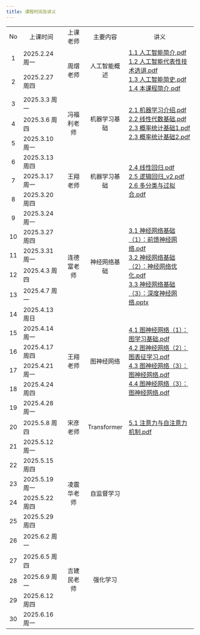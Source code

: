 ```yaml
---
title: 课程时间及讲义
---
```


<table>
  <tbody>
    <tr>
      <td align="center">No</td>
      <td align="center">上课时间</td>
      <td align="center">上课老师</td>
      <td align="center">主要内容</td>
      <td align="center">讲义</td>
    </tr>
    <tr>
      <td align="center">1</td>
      <td>2025.2.24 周一</td>
      <td rowspan="2" align="center">周熠老师</td>
      <td rowspan="2" align="center">人工智能概述</td>
      <td rowspan="2">
        <a href="./1.1 人工智能简介.pdf">1.1 人工智能简介.pdf</a><br />
        <a href="./1.2 人工智能代表性技术选讲.pdf">1.2 人工智能代表性技术选讲.pdf</a><br />
        <a href="./1.3 人工智能简史.pdf">1.3 人工智能简史.pdf</a><br />
        <a href="./1.4 本课程简介.pdf">1.4 本课程简介.pdf</a>
      </td>
    </tr>
    <tr>
      <td align="center">2</td>
      <td>2025.2.27 周四</td>
    </tr>
    <tr>
      <td align="center">3</td>
      <td>2025.3.3 周一</td>
      <td rowspan="3" align="center">冯福利老师</td>
      <td rowspan="3" align="center">机器学习基础</td>
      <td rowspan="3">
        <a href="./2.1 机器学习介绍.pdf">2.1 机器学习介绍.pdf</a><br />
        <a href="./2.2 线性代数基础.pdf">2.2 线性代数基础.pdf</a><br />
        <a href="./2.3 概率统计基础1.pdf">2.3 概率统计基础1.pdf</a><br />
        <a href="./2.3 概率统计基础2.pdf">2.3 概率统计基础2.pdf</a>
      </td>
    </tr>
    <tr>
      <td align="center">4</td>
      <td>2025.3.6 周四</td>
    </tr>
    <tr>
      <td align="center">5</td>
      <td>2025.3.10 周一</td>
    </tr>
    <tr>
      <td align="center">6</td>
      <td>2025.3.13 周四</td>
      <td rowspan="3" align="center">王翔老师</td>
      <td rowspan="3" align="center">机器学习基础</td>
      <td rowspan="3">
        <a href="./2.4 线性回归.pdf">2.4 线性回归.pdf</a><br />
        <a href="./2.5 逻辑回归_v2.pdf">2.5 逻辑回归_v2.pdf</a><br />
        <a href="./2.6 多分类与过拟合.pdf">2.6 多分类与过拟合.pdf</a>
      </td>
    </tr>
    <tr>
      <td align="center">7</td>
      <td>2025.3.17 周一</td>
    </tr>
    <tr>
      <td align="center">8</td>
      <td>2025.3.20 周四</td>
    </tr>
    <tr>
        <td align="center">9</td>
        <td>2025.3.24 周一</td>
        <td rowspan="6" align="center">连德富老师</td>
        <td rowspan="6" align="center">神经网络基础</td>
        <td rowspan="6">
            <a href="./3.1 神经网络基础（1）：前馈神经网络.pdf">3.1 神经网络基础（1）：前馈神经网络.pdf</a><br />
            <a href="./3.2 神经网络基础（2）：神经网络优化.pdf">3.2 神经网络基础（2）：神经网络优化.pdf</a><br />
            <a href="./3.3 神经网络基础（3）：深度神经网络.pptx">3.3 神经网络基础（3）：深度神经网络.pptx</a>
        </td>
    </tr>
    <tr>
      <td align="center">10</td>
      <td>2025.3.27 周四</td>
    </tr>
        <tr>
      <td align="center">11</td>
      <td>2025.3.31 周一</td>
    </tr>
    <tr>
      <td align="center">12</td>
      <td>2025.4.3 周四</td>
    </tr>
    <tr>
      <td align="center">13</td>
      <td>2025.4.7 周一</td>
    </tr>
    </tr>
    <tr>
      <td align="center">14</td>
      <td>2025.4.13 周日</td>
    </tr>
    <tr>
      <td align="center">15</td>
      <td>2025.4.14 周一</td>
      <td rowspan="4" align="center">王翔老师</td>
      <td rowspan="4" align="center">图神经网络</td>
      <td rowspan="4">
            <a href="./4.1 图神经网络（1）：图学习基础.pdf">4.1 图神经网络（1）：图学习基础.pdf</a><br />
            <a href="./4.2 图神经网络（2）：图表征学习.pdf">4.2 图神经网络（2）：图表征学习.pdf</a><br />
            <a href="./4.3 图神经网络（3）：图神经网络.pdf">4.3 图神经网络（3）：图神经网络.pdf</a><br />
            <a href="./4.4 图神经网络（4）：图神经网络.pdf">4.4 图神经网络（3）：图神经网络.pdf</a><br />
        </td>
    </tr>
    <tr>
      <td align="center">16</td>
      <td>2025.4.17 周四</td>
    </tr>
    <tr>
      <td align="center">17</td>
      <td>2025.4.21 周一</td>
    </tr>
    </tr>
    <tr>
      <td align="center">18</td>
      <td>2025.4.24 周四</td>
    </tr>
    <tr>
      <td align="center">19</td>
      <td>2025.4.28 周一</td>
      <td rowspan="3" align="center">宋彦老师</td>
      <td rowspan="3" align="center">Transformer</td>
      <td rowspan="3">
            <a href="./5.1 注意力与自注意力机制.pdf">5.1 注意力与自注意力机制.pdf</a>
      </td>
    </tr>
    <tr>
      <td align="center">20</td>
      <td>2025.5.8 周四</td>
    </tr>
    <tr>
      <td align="center">21</td>
      <td>2025.5.12 周一</td>
    </tr>
    <tr>
      <td align="center">22</td>
      <td>2025.5.15 周四</td>
      <td rowspan="4" align="center">凌震华老师</td>
      <td rowspan="4" align="center">自监督学习</td>
      <td rowspan="4">
      </td>
    </tr>
    <tr>
      <td align="center">23</td>
      <td>2025.5.19 周一</td>
    </tr>
    <tr>
      <td align="center">24</td>
      <td>2025.5.22 周四</td>
    </tr>
    <tr>
      <td align="center">25</td>
      <td>2025.5.29 周四</td>
    </tr>
    <tr>
      <td align="center">26</td>
      <td>2025.6.2 周一</td>
      <td rowspan="5" align="center">吉建民老师</td>
      <td rowspan="5" align="center">强化学习</td>
      <td rowspan="5">
      </td>
    </tr>
    <tr>
      <td align="center">27</td>
      <td>2025.6.5 周四</td>
    </tr>
    <tr>
      <td align="center">28</td>
      <td>2025.6.9 周一</td>
    </tr>
    <tr>
      <td align="center">29</td>
      <td>2025.6.12 周四</td>
    </tr>
    <tr>
      <td align="center">30</td>
      <td>2025.6.16 周一</td>
    </tr>
  </tbody>
  <colgroup>
    <col>
    <col>
    <col>
    <col>
    <col>
    <col>
  </colgroup>
</table>
